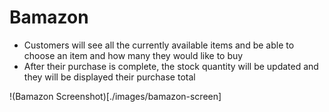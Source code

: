 # Bamazon

* Customers will see all the currently available items and be able to choose an item and how many they would like to buy
* After their purchase is complete, the stock quantity will be updated and they will be displayed their purchase total

!(Bamazon Screenshot)[./images/bamazon-screen]
